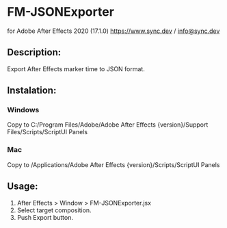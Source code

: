# FM-JSONExporter
for Adobe After Effects 2020 (17.1.0)
https://www.sync.dev / info@sync.dev

## Description:
Export After Effects marker time to JSON format.

## Instalation:
### Windows
Copy to C:/Program Files/Adobe/Adobe After Effects {version}/Support Files/Scripts/ScriptUI Panels
### Mac
Copy to /Applications/Adobe After Effects {version}/Scripts/ScriptUI Panels

## Usage:
1. After Effects > Window > FM-JSONExporter.jsx
2. Select target composition.
3. Push Export button.
